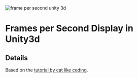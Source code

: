 <img src="http://i.giphy.com/JElTV2aDwQh32.gif" alt="frame per second unity 3d" />

# Frames per Second Display in Unity3d

## Details

Based on the <a href="http://catlikecoding.com/unity/tutorials/frames-per-second/" alt="fps tutorial">tutorial by cat like coding<a>.
